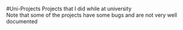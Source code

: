 #Uni-Projects
Projects that I did while at university \
Note that some of the projects have some bugs and are not very well documented 
